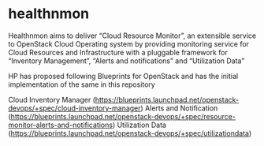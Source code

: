 healthnmon
==========

Healthnmon aims to deliver “Cloud Resource Monitor”, an extensible service to OpenStack Cloud Operating system by providing monitoring service for Cloud Resources and Infrastructure with a pluggable framework for “Inventory Management”, “Alerts and notifications” and “Utilization Data” 

HP has proposed following Blueprints for OpenStack and has the initial implementation of the same in this repository 

Cloud Inventory Manager (https://blueprints.launchpad.net/openstack-devops/+spec/cloud-inventory-manager)
Alerts and Notification (https://blueprints.launchpad.net/openstack-devops/+spec/resource-monitor-alerts-and-notifications)
Utilization Data (https://blueprints.launchpad.net/openstack-devops/+spec/utilizationdata)
